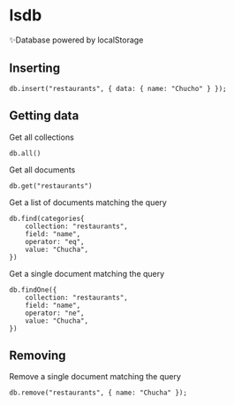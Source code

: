 # lsdb
✨Database powered by localStorage

## Inserting
```
db.insert("restaurants", { data: { name: "Chucho" } });
```

## Getting data
Get all collections
```
db.all()
```

Get all documents
```
db.get("restaurants")
```
Get a list of documents matching the query
```
db.find(categories{
    collection: "restaurants",
    field: "name",
    operator: "eq",
    value: "Chucha",
})
``` 

Get a single document matching the query
```
db.findOne({
    collection: "restaurants",
    field: "name",
    operator: "ne",
    value: "Chucha",
})
```

## Removing
Remove a single document matching the query
```
db.remove("restaurants", { name: "Chucha" });
```